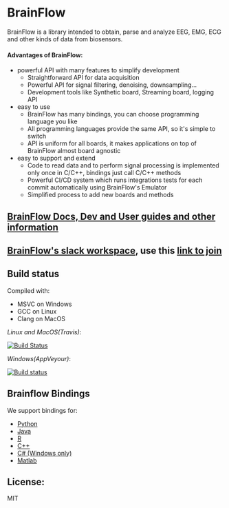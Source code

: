 # BrainFlow

BrainFlow is a library intended to obtain, parse and analyze EEG, EMG, ECG and other kinds of data from biosensors.

#### Advantages of BrainFlow:

* powerful API with many features to simplify development
    * Straightforward API for data acquisition
    * Powerful API for signal filtering, denoising, downsampling...
    * Development tools like Synthetic board, Streaming board, logging API
* easy to use
    * BrainFlow has many bindings, you can choose programming language you like
    * All programming languages provide the same API, so it's simple to switch
    * API is uniform for all boards, it makes applications on top of BrainFlow almost board agnostic
* easy to support and extend
    * Code to read data and to perform signal processing is implemented only once in C/C++, bindings just call C/C++ methods
    * Powerful CI/CD system which runs integrations tests for each commit automatically using BrainFlow's Emulator
    * Simplified process to add new boards and methods

## [BrainFlow Docs, Dev and User guides and other information](https://brainflow.readthedocs.io)

## [BrainFlow's slack workspace](https://openbraintalk.slack.com/), use this [link to join](https://c6ber255cc.execute-api.eu-west-1.amazonaws.com/Express/)

## Build status
Compiled with:
* MSVC on Windows
* GCC on Linux
* Clang on MacOS

*Linux and MacOS(Travis)*:

[![Build Status](https://travis-ci.com/OpenBCI/brainflow.svg?branch=master)](https://travis-ci.com/OpenBCI/brainflow)

*Windows(AppVeyour)*:

[![Build status](https://ci.appveyor.com/api/projects/status/kuuoa32me3253jad/branch/master?svg=true)](https://ci.appveyor.com/project/daniellasry/brainflow/branch/master)

## Brainflow Bindings
We support bindings for:
* [Python](./python-package)
* [Java](./java-package/brainflow/)
* [R](./r-package/)
* [C++](./cpp-package/)
* [C# (Windows only)](./csharp-package/brainflow/)
* [Matlab](./matlab-package/brainflow)

## License: 
MIT
